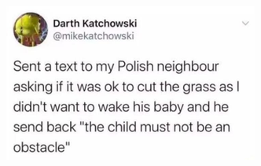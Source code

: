 ![polish](https://raw.githubusercontent.com/muneer78/muneer78.github.io/master/images/polish.jpg)



